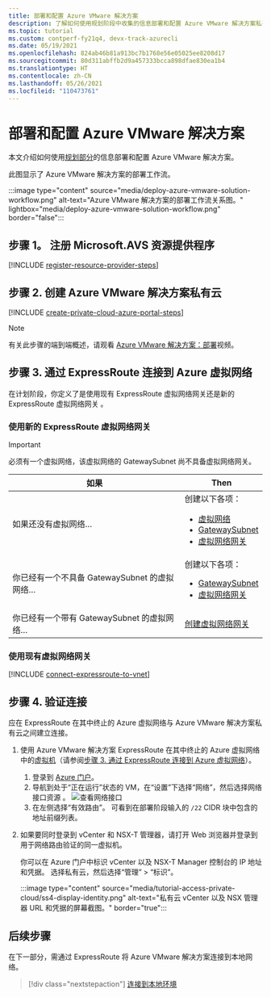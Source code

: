 ```yaml
---
title: 部署和配置 Azure VMware 解决方案
description: 了解如何使用规划阶段中收集的信息部署和配置 Azure VMware 解决方案私有云。
ms.topic: tutorial
ms.custom: contperf-fy21q4, devx-track-azurecli
ms.date: 05/19/2021
ms.openlocfilehash: 824ab46b81a913bc7b1768e56e05025ee8208d17
ms.sourcegitcommit: 80d311abffb2d9a457333bcca898dfae830ea1b4
ms.translationtype: HT
ms.contentlocale: zh-CN
ms.lasthandoff: 05/26/2021
ms.locfileid: "110473761"
---
```

# <a name="deploy-and-configure-azure-vmware-solution"></a>部署和配置 Azure VMware 解决方案

本文介绍如何使用[规划部分](production-ready-deployment-steps.md)的信息部署和配置 Azure VMware 解决方案。 

此图显示了 Azure VMware 解决方案的部署工作流。 

:::image type="content" source="media/deploy-azure-vmware-solution-workflow.png" alt-text="Azure VMware 解决方案的部署工作流关系图。" lightbox="media/deploy-azure-vmware-solution-workflow.png" border="false":::

## <a name="step-1-register-the-microsoftavs-resource-provider"></a>步骤 1。 注册 Microsoft.AVS 资源提供程序

[!INCLUDE [register-resource-provider-steps](includes/register-resource-provider-steps.md)]

## <a name="step-2-create-an-azure-vmware-solution-private-cloud"></a>步骤 2. 创建 Azure VMware 解决方案私有云

[!INCLUDE [create-private-cloud-azure-portal-steps](includes/create-private-cloud-azure-portal-steps.md)]

>[!NOTE]
>有关此步骤的端到端概述，请观看 [Azure VMware 解决方案：部署](https://www.youtube.com/embed/gng7JjxgayI)视频。


## <a name="step-3-connect-to-azure-virtual-network-with-expressroute"></a>步骤 3. 通过 ExpressRoute 连接到 Azure 虚拟网络

在计划阶段，你定义了是使用现有 ExpressRoute 虚拟网络网关还是新的 ExpressRoute 虚拟网络网关 。  

### <a name="use-a-new-expressroute-virtual-network-gateway"></a>使用新的 ExpressRoute 虚拟网络网关

>[!IMPORTANT]
>必须有一个虚拟网络，该虚拟网络的 GatewaySubnet 尚不具备虚拟网络网关。

| 如果 | Then  |
| --- | --- |
| 如果还没有虚拟网络…     |  创建以下各项：<ul><li><a href="tutorial-configure-networking.md#create-a-virtual-network">虚拟网络</a></li><li><a href="../expressroute/expressroute-howto-add-gateway-portal-resource-manager.md#create-the-gateway-subnet">GatewaySubnet</a></li><li><a href="tutorial-configure-networking.md#create-a-virtual-network-gateway">虚拟网络网关</a></li></ul>        |
| 你已经有一个不具备 GatewaySubnet 的虚拟网络…   | 创建以下各项： <ul><li><a href="../expressroute/expressroute-howto-add-gateway-portal-resource-manager.md#create-the-gateway-subnet">GatewaySubnet</a></li><li><a href="tutorial-configure-networking.md#create-a-virtual-network-gateway">虚拟网络网关</a></li></ul>          |
| 你已经有一个带有 GatewaySubnet 的虚拟网络… | [创建虚拟网络网关](tutorial-configure-networking.md#create-a-virtual-network-gateway)   |


### <a name="use-an-existing-virtual-network-gateway"></a>使用现有虚拟网络网关

[!INCLUDE [connect-expressroute-to-vnet](includes/connect-expressroute-vnet.md)]


## <a name="step-4-validate-the-connection"></a>步骤 4. 验证连接

应在 ExpressRoute 在其中终止的 Azure 虚拟网络与 Azure VMware 解决方案私有云之间建立连接。 

1. 使用 Azure VMware 解决方案 ExpressRoute 在其中终止的 Azure 虚拟网络中的[虚拟机](../virtual-machines/windows/quick-create-portal.md#create-virtual-machine)（请参阅[步骤 3. 通过 ExpressRoute 连接到 Azure 虚拟网络](#step-3-connect-to-azure-virtual-network-with-expressroute)）。  

   1. 登录到 [Azure 门户](https://portal.azure.com)。
   2. 导航到处于“正在运行”状态的 VM，在“设置”下选择“网络”，然后选择网络接口资源 。
      ![查看网络接口](../virtual-network/media/diagnose-network-routing-problem/view-nics.png)
   4. 在左侧选择“有效路由”。 可看到在部署阶段输入的 `/22` CIDR 块中包含的地址前缀列表。

1. 如果要同时登录到 vCenter 和 NSX-T 管理器，请打开 Web 浏览器并登录到用于网络路由验证的同一虚拟机。  

   你可以在 Azure 门户中标识 vCenter 以及 NSX-T Manager 控制台的 IP 地址和凭据。  选择私有云，然后选择“管理” > “标识”。

   :::image type="content" source="media/tutorial-access-private-cloud/ss4-display-identity.png" alt-text="私有云 vCenter 以及 NSX 管理器 URL 和凭据的屏幕截图。" border="true":::


## <a name="next-steps"></a>后续步骤

在下一部分，需通过 ExpressRoute 将 Azure VMware 解决方案连接到本地网络。

> [!div class="nextstepaction"]
> [连接到本地环境](tutorial-expressroute-global-reach-private-cloud.md)
